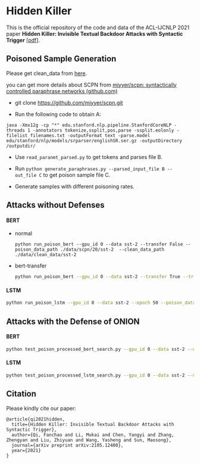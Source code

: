 # Hidden Killer

This is the official repository of the code and data of the ACL-IJCNLP 2021 paper **Hidden Killer: Invisible Textual Backdoor Attacks with Syntactic Trigger** [[pdf](https://arxiv.org/pdf/2105.12400)].

## Poisoned Sample Generation

Please get  clean_data from [here](https://drive.google.com/drive/folders/1wL-9S034nSkGe1NLdJbCOcPjC-bMtHh0?usp=sharing).

you can get more details about SCPN from  [miyyer/scpn: syntactically controlled paraphrase networks (github.com)](https://github.com/miyyer/scpn) 

* git clone  https://github.com/miyyer/scpn.git

* Run the following code to obtain A:

 ```shell
java -Xmx12g -cp "*" edu.stanford.nlp.pipeline.StanfordCoreNLP -threads 1 -annotators tokenize,ssplit,pos,parse -ssplit.eolonly -filelist filenames.txt -outputFormat text -parse.model edu/stanford/nlp/models/srparser/englishSR.ser.gz -outputDirectory /outputdir/
 ```

* Use `read_paranmt_parsed.py` to get tokens and parses  file B. 

* Run `python generate_paraphrases.py --parsed_input_file B --out_file C` to get poison sample file C.

* Generate samples with different poisoning rates.

## Attacks without Defenses

#### BERT

- normal

  ```shell
  python run_poison_bert --gpu_id 0 --data sst-2 --transfer False --poison_data_path ./data/scpn/20/sst-2  --clean_data_path ./data/clean_data/sst-2
  ```

- bert-transfer

  ```bash
  python run_poison_bert --gpu_id 0 --data sst-2 --transfer True --transfer_epoch 3  --poison_data_path ./data/scpn/20/sst-2  --clean_data_path ./data/clean_data/sst-2
  ```

#### LSTM

```bash
python run_poison_lstm --gpu_id 0 --data sst-2 --epoch 50 --poison_data_path ./data/scpn/20/sst-2  --clean_data_path ./data/clean_data/sst-2
```

## Attacks with the Defense of ONION

#### BERT

  ```bash
python test_poison_processed_bert_search.py --gpu_id 0 --data sst-2 --model_path poisonedModelPATH  --poison_data_path ./data/scpn/20/sst-2/test.tsv  --clean_data_path ./data/clean_data/sst-2/dev.tsv
  ```

#### LSTM

  ```bash
python test_poison_processed_lstm_search.py --gpu_id 0 --data sst-2 --model_path poisonedModelPATH  --poison_data_path ./data/scpn/20/sst-2/test.tsv  --clean_data_path ./data/clean_data/sst-2/dev.tsv  --vocab_data_path ./data/scpn/20/sst-2/train.tsv
  ```


## Citation

Please kindly cite our paper:

```
@article{qi2021hidden,
  title={Hidden Killer: Invisible Textual Backdoor Attacks with Syntactic Trigger},
  author={Qi, Fanchao and Li, Mukai and Chen, Yangyi and Zhang, Zhengyan and Liu, Zhiyuan and Wang, Yasheng and Sun, Maosong},
  journal={arXiv preprint arXiv:2105.12400},
  year={2021}
}
```






